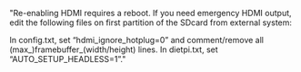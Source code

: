 "Re-enabling HDMI requires a reboot. If you need emergency HDMI output, edit the following files on first partition of the SDcard from external system:

In config.txt, set “hdmi_ignore_hotplug=0” and comment/remove all (max_)framebuffer_(width/height) lines.
In dietpi.txt, set “AUTO_SETUP_HEADLESS=1”."
 